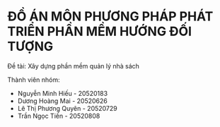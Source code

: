 # ĐỒ ÁN MÔN PHƯƠNG PHÁP PHÁT TRIỂN PHẦN MỀM HƯỚNG ĐỐI TƯỢNG
Đề tài: Xây dựng phần mềm quản lý nhà sách

Thành viên nhóm:
* Nguyễn Minh Hiếu - 20520183
* Dương Hoàng Mai - 20520626
* Lê Thị Phương Quyên - 20520729
* Trần Ngọc Tiến - 20520808
